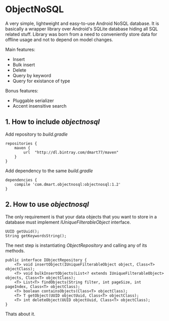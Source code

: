# ObjectNoSQL
A very simple, lightweight and easy-to-use Android NoSQL database. It is basically a wrapper library over Android's SQLite database hiding all SQL related stuff. Library was born from a need to conveniently store data for offline usage and not to depend on model changes.

Main features:
* Insert
* Bulk insert
* Delete
* Query by keyword
* Query for existance of type

Bonus features:
* Pluggable serializer
* Accent insensitive search

## 1. How to include *objectnosql*

Add repository to *build.gradle*
```
repositories {
    maven {
        url  "http://dl.bintray.com/dmart77/maven"
    }
}
```
Add dependency to the same *build.gradle*
```
dependencies {
    compile 'com.dmart.objectnosql:objectnosql:1.2'
}
```

## 2. How to use *objectnosql* 

The only requirement is that your data objects that you want to store in a database must implement *IUniqueFilterableObject* interface. 
```
UUID getUuid();
String getKeywordsString();
```
The next step is instantiating *ObjectRepository* and calling any of its methods.
```
public interface IObjectRepository {
    <T> void insertObject(IUniqueFilterableObject object, Class<T> objectClass);
    <T> void bulkInsertObjects(List<? extends IUniqueFilterableObject> objects, Class<T> objectClass);
    <T> List<T> findObjects(String filter, int pageSize, int pageIndex, Class<T> objectClass);
    <T> boolean containsObjects(Class<T> objectClass);
    <T> T getObject(UUID objectUuid, Class<T> objectClass);
    <T> int deleteObject(UUID objectUuid, Class<T> objectClass);
}
```
Thats about it.
